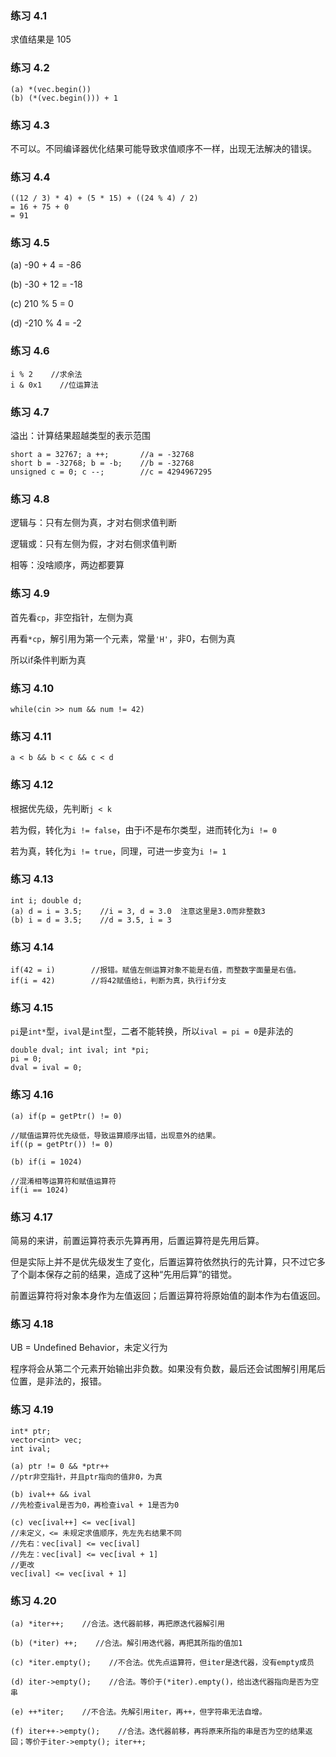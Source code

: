 ### 练习 4.1
求值结果是 105
### 练习 4.2
```
(a) *(vec.begin())
(b) (*(vec.begin())) + 1
```
### 练习 4.3
不可以。不同编译器优化结果可能导致求值顺序不一样，出现无法解决的错误。
### 练习 4.4
```
((12 / 3) * 4) + (5 * 15) + ((24 % 4) / 2)
= 16 + 75 + 0
= 91
```
### 练习 4.5
(a) -90 + 4 = -86

(b) -30 + 12 = -18

(c) 210 % 5 = 0

(d) -210 % 4 = -2
### 练习 4.6
```
i % 2    //求余法
i & 0x1    //位运算法
```
### 练习 4.7
溢出：计算结果超越类型的表示范围
```
short a = 32767; a ++;       //a = -32768
short b = -32768; b = -b;    //b = -32768
unsigned c = 0; c --;        //c = 4294967295
```
### 练习 4.8
逻辑与：只有左侧为真，才对右侧求值判断

逻辑或：只有左侧为假，才对右侧求值判断

相等：没啥顺序，两边都要算
### 练习 4.9
首先看`cp`，非空指针，左侧为真

再看`*cp`，解引用为第一个元素，常量`'H'`，非0，右侧为真

所以if条件判断为真
### 练习 4.10
```
while(cin >> num && num != 42)
```
### 练习 4.11
```
a < b && b < c && c < d
```
### 练习 4.12
根据优先级，先判断`j < k`

若为假，转化为`i != false`，由于i不是布尔类型，进而转化为`i != 0`

若为真，转化为`i != true`，同理，可进一步变为`i != 1`
### 练习 4.13
```
int i; double d;
(a) d = i = 3.5;    //i = 3, d = 3.0  注意这里是3.0而非整数3
(b) i = d = 3.5;    //d = 3.5, i = 3
```
### 练习 4.14
```
if(42 = i)        //报错。赋值左侧运算对象不能是右值，而整数字面量是右值。
if(i = 42)        //将42赋值给i，判断为真，执行if分支
```
### 练习 4.15
`pi`是`int*`型，`ival`是`int`型，二者不能转换，所以`ival = pi = 0`是非法的
```
double dval; int ival; int *pi;
pi = 0;
dval = ival = 0;
```
### 练习 4.16
```
(a) if(p = getPtr() != 0)

//赋值运算符优先级低，导致运算顺序出错，出现意外的结果。
if((p = getPtr()) != 0)

(b) if(i = 1024)

//混淆相等运算符和赋值运算符
if(i == 1024)
```
### 练习 4.17
简易的来讲，前置运算符表示先算再用，后置运算符是先用后算。

但是实际上并不是优先级发生了变化，后置运算符依然执行的先计算，只不过它多了个副本保存之前的结果，造成了这种“先用后算”的错觉。

前置运算符将对象本身作为左值返回；后置运算符将原始值的副本作为右值返回。
### 练习 4.18
UB = Undefined Behavior，未定义行为

程序将会从第二个元素开始输出非负数。如果没有负数，最后还会试图解引用尾后位置，是非法的，报错。
### 练习 4.19
```
int* ptr;
vector<int> vec;
int ival;

(a) ptr != 0 && *ptr++
//ptr非空指针，并且ptr指向的值非0，为真

(b) ival++ && ival
//先检查ival是否为0，再检查ival + 1是否为0

(c) vec[ival++] <= vec[ival]
//未定义，<= 未规定求值顺序，先左先右结果不同
//先右：vec[ival] <= vec[ival]
//先左：vec[ival] <= vec[ival + 1]
//更改
vec[ival] <= vec[ival + 1]
```
### 练习 4.20
```
(a) *iter++;    //合法。迭代器前移，再把原迭代器解引用

(b) (*iter) ++;    //合法。解引用迭代器，再把其所指的值加1

(c) *iter.empty();    //不合法。优先点运算符，但iter是迭代器，没有empty成员

(d) iter->empty();    //合法。等价于(*iter).empty()，给出迭代器指向是否为空串

(e) ++*iter;    //不合法。先解引用iter，再++，但字符串无法自增。

(f) iter++->empty();    //合法。迭代器前移，再将原来所指的串是否为空的结果返回；等价于iter->empty(); iter++;
```
